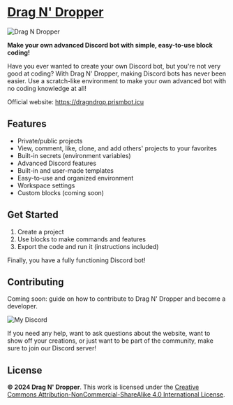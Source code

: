 # [Drag N' Dropper](https://dragndrop.prismbot.icu)

![Drag N Dropper](https://github.com/user-attachments/assets/71f0b5f8-faf3-4194-b0bd-ceacb5fb62a5)

**Make your own advanced Discord bot with simple, easy-to-use block coding!**

Have you ever wanted to create your own Discord bot, but you're not very good at coding?
With Drag N' Dropper, making Discord bots has never been easier. Use a scratch-like environment to make your own advanced bot with no coding knowledge at all!

Official website: https://dragndrop.prismbot.icu

## Features
* Private/public projects
* View, comment, like, clone, and add others' projects to your favorites
* Built-in secrets (environment variables)
* Advanced Discord features
* Built-in and user-made templates
* Easy-to-use and organized environment
* Workspace settings
* Custom blocks (coming soon)

## Get Started
1. Create a project
2. Use blocks to make commands and features
3. Export the code and run it (instructions included)

Finally, you have a fully functioning Discord bot!

## Contributing
Coming soon: guide on how to contribute to Drag N' Dropper and become a developer.

![My Discord](https://discord-readme-badge.vercel.app/api?id=1269563963994280038)

If you need any help, want to ask questions about the website, want to show off your creations, or just want to be part of the community, make sure to join our Discord server!



## License

**© 2024 Drag N' Dropper**. This work is licensed under the [Creative Commons Attribution-NonCommercial-ShareAlike 4.0 International License](https://creativecommons.org/licenses/by-nc-sa/4.0/).
